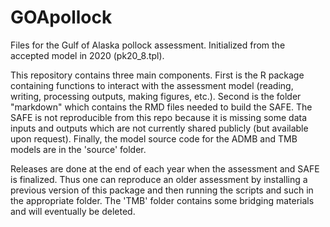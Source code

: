 # GOApollock
Files for the Gulf of Alaska pollock assessment. Initialized from the accepted model in 2020 (pk20_8.tpl).

This repository contains three main components. First is the R package containing functions to interact with the assessment model (reading, writing, processing outputs, making figures, etc.). Second is the folder "markdown" which contains the RMD files needed to build the SAFE. The SAFE is not reproducible from this repo because it is missing some data inputs and outputs which are not currently shared publicly (but available upon request). Finally, the model source code for the ADMB and TMB models are in the 'source' folder. 

Releases are done at the end of each year when the assessment and SAFE is finalized. Thus one can reproduce an older assessment by installing a previous version of this package and then running the scripts and such in the appropriate folder. 
The 'TMB' folder contains some bridging materials and will eventually be deleted.
